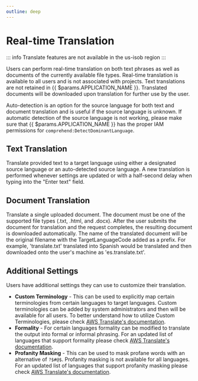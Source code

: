```yaml
---
outline: deep
---
```


# Real-time Translation

::: info
Translate features are not available in the us-isob region
:::

Users can perform real-time translation on both text phrases as well as documents of the currently available file types.
Real-time translation is available to all users and is not associated with projects. Text translations are not retained
in {{ $params.APPLICATION_NAME }}. Translated documents will be downloaded upon translation for further use by the user.

Auto-detection is an option for the source language for both text and document translation and is useful if the
source language is unknown. If automatic detection of the source language is not working, please make sure that
{{ $params.APPLICATION_NAME }} has the proper IAM permissions for `comprehend:DetectDominantLanguage`.

## Text Translation
Translate provided text to a target language using either a designated source language or an auto-detected source
language. A new translation is performed whenever settings are updated or with a half-second delay when
typing into the "Enter text" field.

## Document Translation
Translate a single uploaded document. The document must be one of the supported file types
(.txt, .html, and .docx). After the user submits the document for translation and the request completes, the
resulting document is downloaded automatically. The name of the translated document will be the original filename
with the TargetLanguageCode added as a prefix. For example, 'translate.txt'
translated into Spanish would be translated and then downloaded onto the user's machine as 'es.translate.txt'.

## Additional Settings
Users have additional settings they can use to customize their translation.

 - **Custom Terminology**
	    - This can be used to explicitly map certain terminologies from certain languages to target languages. Custom terminologies can be added by system administrators and then will be available for all users. To better understand how to utilize Custom Terminologies, please check [AWS Translate's documentation](https://docs.aws.amazon.com/translate/latest/dg/using-ct.html).
- **Formality**
	    - For certain languages formality can be modified to translate the output into formal or informal phrasing. For an updated list of languages that support formality please check [AWS Translate's documentation](https://docs.aws.amazon.com/translate/latest/dg/customizing-translations-formality.html#customizing-translations-formality-languages).
- **Profanity Masking**
	    - This can be used to mask profane words with an alternative of `?$#@$`. Profanity masking is not available for all languages. For an updated list of languages that support profanity masking please check [AWS Translate's documentation](https://docs.aws.amazon.com/translate/latest/dg/customizing-translations-profanity.html#customizing-translations-profanity-languages).
